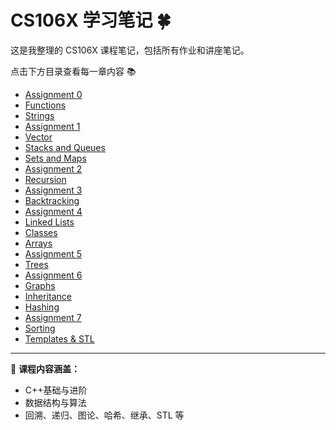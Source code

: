 # CS106X 学习笔记 🍀

这是我整理的 CS106X 课程笔记，包括所有作业和讲座笔记。

点击下方目录查看每一章内容 📚

- [Assignment 0](docs/assignment0.md)
- [Functions](docs/lec2_functions.md)
- [Strings](docs/lec3_strings.md)
- [Assignment 1](docs/assignment1.md)
- [Vector](docs/lec4_vector.md)
- [Stacks and Queues](docs/lec5_stacks_and_queues.md)
- [Sets and Maps](docs/lec6_sets_and_maps.md)
- [Assignment 2](docs/assignment2.md)
- [Recursion](docs/lec7-9_recursion.md)
- [Assignment 3](docs/assignment3.md)
- [Backtracking](docs/lec10-12_exhaustive_search.md)
- [Assignment 4](docs/assignment4.md)
- [Linked Lists](docs/lec13-15_linked_lists.md)
- [Classes](docs/lec16-17_classes.md)
- [Arrays](docs/lec18_arrays.md)
- [Assignment 5](docs/assignment_5.md)
- [Trees](docs/lec19-21_trees.md)
- [Assignment 6](docs/assignment6.md)
- [Graphs](docs/lec22-25_graphs.md)
- [Inheritance](docs/lec26_inheritance.md)
- [Hashing](docs/lec27_hashing.md)
- [Assignment 7](docs/assignment7.md)
- [Sorting](docs/lec28_sorting.md)
- [Templates & STL](docs/lec29_stl.md)

---

📌 **课程内容涵盖：**

- C++基础与进阶
- 数据结构与算法
- 回溯、递归、图论、哈希、继承、STL 等
